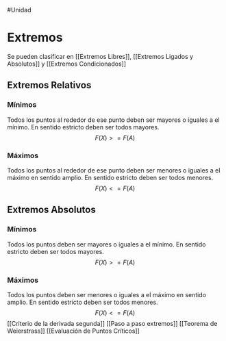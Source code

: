 #Unidad 
# Extremos
Se pueden clasificar en [[Extremos Libres]], [[Extremos Ligados y Absolutos]] y [[Extremos Condicionados]]

## Extremos Relativos
### Mínimos
Todos los puntos al rededor de ese punto deben ser mayores o iguales a el mínimo. En sentido estricto deben ser todos mayores.
$$F(X)>= F(A)$$

### Máximos
Todos los puntos al rededor de ese punto deben ser menores o iguales a el máximo en sentido amplio. En sentido estricto deben ser todos menores.
$$F(X)<= F(A)$$
 
 ## Extremos Absolutos
 ### Mínimos
Todos los puntos deben ser mayores o iguales a el mínimo. En sentido estricto deben ser todos mayores.
$$F(X)>= F(A)$$

### Máximos
Todos los puntos deben ser menores o iguales a el máximo en sentido amplio. En sentido estricto deben ser todos menores.
$$F(X)<= F(A)$$
[[Criterio de la derivada segunda]]
[[Paso a paso extremos]]
[[Teorema de Weierstrass]]
[[Evaluación de Puntos Críticos]]
 